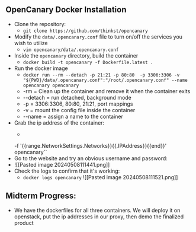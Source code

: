 ## OpenCanary Docker Installation
- Clone the repository:
	- `git clone https://github.com/thinkst/opencanary`
- Modify the `data/.opencanary.conf` file to turn on/off the services you wish to utilize
	- `vim opencanary/data/.opencanary.conf`
- Inside the `opencanary` directory, build the container
	- `docker build -t opencanary -f Dockerfile.latest .`
- Run the docker image
	- `docker run --rm --detach -p 21:21 -p 80:80  -p 3306:3306 -v "${PWD}/data/.opencanary.conf":"/root/.opencanary.conf" --name opencanary opencanary`
	- -rm = Clean up the container and remove it when the container exits
	- --detach = run detached, background mode
	- -p = 3306:3306, 80:80, 21:21, port mappings 
	- -v = mount the config file inside the container
	- --name = assign a name to the container
- Grab the ip address of the container:
	- ````docker inspect \
  -f '{{range.NetworkSettings.Networks}}{{.IPAddress}}{{end}}' opencanary``
- Go to the website and try an obvious username and password:
- ![[Pasted image 20240508111441.png]]
- Check the logs to confirm that it's working:
	- `docker logs opencanary`
![[Pasted image 20240508111521.png]]

## Midterm Progress:
- We have the dockerfiles for all three containers. We will deploy it on openstack, put the ip addresses in our proxy, then demo the finalized product


